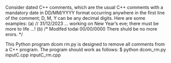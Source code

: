 Consider dated C++ comments, which are the usual C++ comments with a mandatory date
in DD/MM/YYYY format occurring anywhere in the first line of the comment; D, M, Y can be
any decimal digits. Here are some examples:
(a) // 31/12/2023 ... working on New Year’s eve; there must be more to life ...!
(b) /* Modifed todai 00/00/0000
There shuld be no more erors. */

This Python program dcom rm.py is designed to remove all comments from a C++ program. The program
should work as follows:
$ python dcom_rm.py inputC.cpp inputC_rm.cpp
